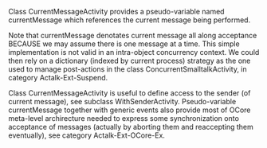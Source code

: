 Class CurrentMessageActivity provides a pseudo-variable named currentMessage which references the current message being performed.

Note that currentMessage denotates current message all along acceptance BECAUSE we may assume there is one message at a time.
This simple implementation is not valid in an intra-object concurrency context.
We could then rely on a dictionary (indexed by current process) strategy as the one used to manage post-actions in the class ConcurrentSmalltalkActivity, in category Actalk-Ext-Suspend.

Class CurrentMessageActivity is useful to define access to the sender (of current message), see subclass WithSenderActivity.
Pseudo-variable currentMessage together with generic events also provide most of OCore meta-level archirecture needed to express some synchronization onto acceptance of messages (actually by aborting them and reaccepting them eventually), see category Actalk-Ext-OCore-Ex.